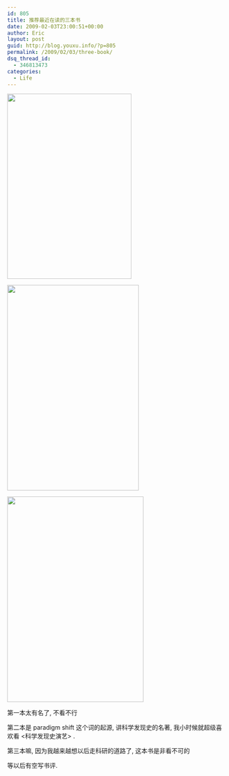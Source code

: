 ```yaml
---
id: 805
title: 推荐最近在读的三本书
date: 2009-02-03T23:00:51+00:00
author: Eric
layout: post
guid: http://blog.youxu.info/?p=805
permalink: /2009/02/03/three-book/
dsq_thread_id:
  - 346813473
categories:
  - Life
---
```

[<img class="alignnone" src="http://g-ecx.images-amazon.com/images/G/01/ciu/fe/bb/e3d0828fd7a0c45ecf255110.L.jpg" alt="" width="287" height="428" />](http://g-ecx.images-amazon.com/images/G/01/ciu/fe/bb/e3d0828fd7a0c45ecf255110.L.jpg)

[<img class="alignnone" src="http://a3.vox.com/6a00cd9710850e4cd500d4141ef7a3685e-500pi" alt="" width="304" height="475" />](http://a3.vox.com/6a00cd9710850e4cd500d4141ef7a3685e-500pi)

[<img class="alignnone" src="http://mitpress.mit.edu/images/products/books/0262681501-f30.jpg" alt="" width="315" height="475" />](http://mitpress.mit.edu/images/products/books/0262681501-f30.jpg)

第一本太有名了, 不看不行

第二本是 paradigm shift 这个词的起源, 讲科学发现史的名著, 我小时候就超级喜欢看 <科学发现史演艺> .

第三本嘛, 因为我越来越想以后走科研的道路了, 这本书是非看不可的

等以后有空写书评.